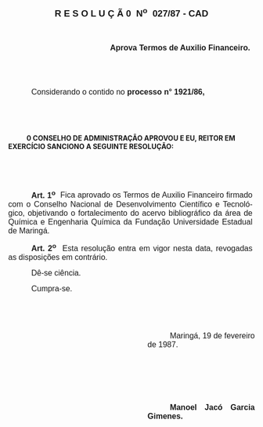 <body lang=PT-BR style='tab-interval:35.4pt'>

<div class=Section1>

<p class=MsoNormal align=center style='text-align:center'><b style='mso-bidi-font-weight:
normal'><span style='font-size:14.0pt;mso-bidi-font-size:10.0pt;font-family:
Arial'>R E S O L U Ç Ã 0<span style="mso-spacerun: yes">  </span>N<sup>o</sup><span
style="mso-spacerun: yes">  </span>027/87 - CAD<o:p></o:p></span></b></p>

<p class=MsoNormal style='margin-top:0cm;margin-right:7.2pt;margin-bottom:0cm;
margin-left:7.2pt;margin-bottom:.0001pt;text-align:justify'><span
style='font-size:12.0pt;mso-bidi-font-size:10.0pt;font-family:Arial'><![if !supportEmptyParas]>&nbsp;<![endif]><o:p></o:p></span></p>

<p class=MsoNormal style='margin-top:0cm;margin-right:7.2pt;margin-bottom:0cm;
margin-left:7.2pt;margin-bottom:.0001pt;text-align:justify'><span
style='font-size:12.0pt;mso-bidi-font-size:10.0pt;font-family:Arial'><![if !supportEmptyParas]>&nbsp;<![endif]><o:p></o:p></span></p>

<p class=MsoNormal align=right style='margin-top:0cm;margin-right:7.2pt;
margin-bottom:0cm;margin-left:7.2pt;margin-bottom:.0001pt;text-align:right'><b><span
style='font-size:12.0pt;mso-bidi-font-size:10.0pt;font-family:Arial'>Aprova
Termos de Auxilio Financeiro.<o:p></o:p></span></b></p>

<p class=MsoNormal style='margin-top:0cm;margin-right:7.2pt;margin-bottom:0cm;
margin-left:7.2pt;margin-bottom:.0001pt;text-align:justify'><span
style='font-size:12.0pt;mso-bidi-font-size:10.0pt;font-family:Arial'><![if !supportEmptyParas]>&nbsp;<![endif]><o:p></o:p></span></p>

<p class=MsoNormal style='margin-top:0cm;margin-right:7.2pt;margin-bottom:0cm;
margin-left:7.2pt;margin-bottom:.0001pt;text-align:justify'><span
style='font-size:12.0pt;mso-bidi-font-size:10.0pt;font-family:Arial'><![if !supportEmptyParas]>&nbsp;<![endif]><o:p></o:p></span></p>

<p class=MsoNormal style='margin-top:0cm;margin-right:7.2pt;margin-bottom:0cm;
margin-left:7.2pt;margin-bottom:.0001pt;text-align:justify'><span
style='font-size:12.0pt;mso-bidi-font-size:10.0pt;font-family:Arial'><![if !supportEmptyParas]>&nbsp;<![endif]><o:p></o:p></span></p>

<p class=MsoNormal style='margin-top:0cm;margin-right:7.2pt;margin-bottom:0cm;
margin-left:7.2pt;margin-bottom:.0001pt;text-align:justify'><span
style='font-size:12.0pt;mso-bidi-font-size:10.0pt;font-family:Arial'><![if !supportEmptyParas]>&nbsp;<![endif]><o:p></o:p></span></p>

<p class=MsoNormal style='margin-top:0cm;margin-right:7.2pt;margin-bottom:0cm;
margin-left:7.2pt;margin-bottom:.0001pt;text-align:justify;text-indent:28.2pt'><span
style='font-size:12.0pt;mso-bidi-font-size:10.0pt;font-family:Arial'>Considerando
o contido no <b>processo n° 1921/86,</b><o:p></o:p></span></p>

<p class=MsoBlockText><![if !supportEmptyParas]>&nbsp;<![endif]><o:p></o:p></p>

<p class=MsoBlockText><![if !supportEmptyParas]>&nbsp;<![endif]><o:p></o:p></p>

<p class=MsoBlockText style='text-indent:28.2pt'><b>0 CONSELHO DE ADMINISTRAÇÃO
APROVOU E EU, REITOR EM EXERCÍCIO SANCIONO A SEGUINTE RESOLUÇÃO:<o:p></o:p></b></p>

<p class=MsoNormal style='margin-right:7.2pt;text-align:justify'><span
style='font-size:12.0pt;mso-bidi-font-size:10.0pt;font-family:Arial'><![if !supportEmptyParas]>&nbsp;<![endif]><o:p></o:p></span></p>

<p class=MsoNormal style='margin-right:7.2pt;text-align:justify'><span
style='font-size:12.0pt;mso-bidi-font-size:10.0pt;font-family:Arial'><![if !supportEmptyParas]>&nbsp;<![endif]><o:p></o:p></span></p>

<p class=MsoNormal style='margin-right:3.6pt;text-align:justify;text-indent:
35.4pt'><b><span style='font-size:12.0pt;mso-bidi-font-size:10.0pt;font-family:
Arial'>Art. 1<sup>o</sup></span></b><span style='font-size:12.0pt;mso-bidi-font-size:
10.0pt;font-family:Arial'><span style="mso-spacerun: yes">  </span>Fica
aprovado os Termos de Auxilio Financeiro firmado com o Conselho Nacional de
Desenvolvimento Científico e Tecnológico, objetivando o fortalecimento do
acervo bibliográfico da área de Química e Engenharia Química da Fundação
Universidade Estadual de Maringá.<o:p></o:p></span></p>

<p class=MsoNormal style='margin-right:3.6pt;text-align:justify;text-indent:
35.4pt'><b><span style='font-size:12.0pt;mso-bidi-font-size:10.0pt;font-family:
Arial'>Art. 2<sup>o</sup></span></b><span style='font-size:12.0pt;mso-bidi-font-size:
10.0pt;font-family:Arial'><span style="mso-spacerun: yes">  </span>Esta resolução
entra em vigor nesta data, revogadas as disposições em contrário.<o:p></o:p></span></p>

<p class=MsoNormal style='margin-right:248.4pt;text-align:justify;text-indent:
35.4pt'><span style='font-size:12.0pt;mso-bidi-font-size:10.0pt;font-family:
Arial'>Dê-se ciência.<o:p></o:p></span></p>

<p class=MsoNormal style='margin-right:248.4pt;text-align:justify;text-indent:
35.4pt'><span style='font-size:12.0pt;mso-bidi-font-size:10.0pt;font-family:
Arial'>Cumpra-se.<o:p></o:p></span></p>

<p class=MsoNormal style='text-align:justify'><span style='font-size:12.0pt;
mso-bidi-font-size:10.0pt;font-family:Arial'><![if !supportEmptyParas]>&nbsp;<![endif]><o:p></o:p></span></p>

<p class=MsoNormal style='text-align:justify'><span style='font-size:12.0pt;
mso-bidi-font-size:10.0pt;font-family:Arial'><![if !supportEmptyParas]>&nbsp;<![endif]><o:p></o:p></span></p>

<p class=MsoNormal style='margin-left:213.6pt;text-align:justify;text-indent:
34.2pt'><span style='font-size:12.0pt;mso-bidi-font-size:10.0pt;font-family:
Arial'>Maringá, 19 de fevereiro de 1987.<o:p></o:p></span></p>

<p class=MsoNormal style='margin-left:213.6pt;text-align:justify;text-indent:
34.2pt'><span style='font-size:12.0pt;mso-bidi-font-size:10.0pt;font-family:
Arial'><![if !supportEmptyParas]>&nbsp;<![endif]><o:p></o:p></span></p>

<p class=MsoNormal style='margin-left:213.6pt;text-align:justify;text-indent:
34.2pt'><span style='font-size:12.0pt;mso-bidi-font-size:10.0pt;font-family:
Arial'><![if !supportEmptyParas]>&nbsp;<![endif]><o:p></o:p></span></p>

<p class=MsoNormal style='margin-left:213.6pt;text-align:justify;text-indent:
34.2pt'><span style='font-size:12.0pt;mso-bidi-font-size:10.0pt;font-family:
Arial'><![if !supportEmptyParas]>&nbsp;<![endif]><o:p></o:p></span></p>

<p class=MsoNormal style='margin-left:213.6pt;text-align:justify;text-indent:
34.2pt'><b><span lang=ES-TRAD style='font-size:12.0pt;mso-bidi-font-size:10.0pt;
font-family:Arial;mso-ansi-language:ES-TRAD'>Manoel Jacó Garcia Gimenes.<o:p></o:p></span></b></p>

</div>

</body>
